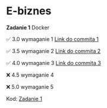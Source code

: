 # E-biznes

**Zadanie 1** Docker

:white_check_mark: 3.0 wymaganie 1 [Link do commita 1](https://github.com/wmakoss/E-biznes/commit/19ac44dcdf54f77e7cbd244082d75f4d9da0fb73)

:white_check_mark: 3.5 wymaganie 2 [Link do commita 2](https://github.com/wmakoss/E-biznes/commit/24cfdaa876c69ea50f37faf378f16281bfe2fc11)

:white_check_mark: 4.0 wymaganie 3 [Link do commita 3](https://github.com/wmakoss/E-biznes/commit/cf4d32611fc3306d2aa92ec5426e4accd6f3d245)

:x: 4.5 wymaganie 4 

:x: 5.0 wymaganie 5 


Kod: [Zadanie 1](https://github.com/wmakoss/E-biznes/tree/main/zadanie%201)
